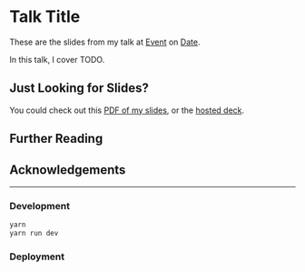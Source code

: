 <!-- To be used for creating new talk overviews -->

# Talk Title

These are the slides from my talk at [Event](event-url) on [Date](event-date).

In this talk, I cover TODO.

## Just Looking for Slides?

You could check out this [PDF of my slides](slide-export-url), or the [hosted deck](hosted-deck-url).

## Further Reading

## Acknowledgements

---

### Development

```sh
yarn
yarn run dev
```

### Deployment
